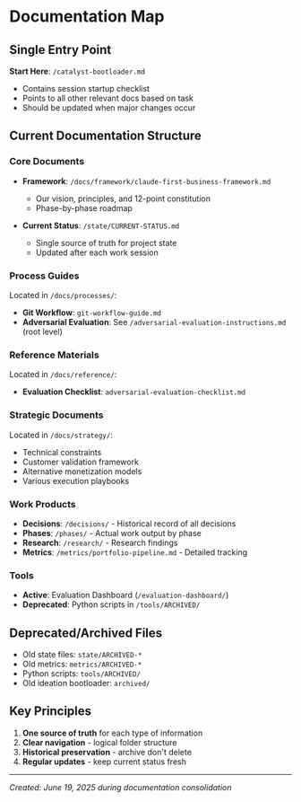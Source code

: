 # Documentation Map

## Single Entry Point
**Start Here**: `/catalyst-bootloader.md`
- Contains session startup checklist
- Points to all other relevant docs based on task
- Should be updated when major changes occur

## Current Documentation Structure

### Core Documents
- **Framework**: `/docs/framework/claude-first-business-framework.md`
  - Our vision, principles, and 12-point constitution
  - Phase-by-phase roadmap

- **Current Status**: `/state/CURRENT-STATUS.md`
  - Single source of truth for project state
  - Updated after each work session

### Process Guides
Located in `/docs/processes/`:
- **Git Workflow**: `git-workflow-guide.md`
- **Adversarial Evaluation**: See `/adversarial-evaluation-instructions.md` (root level)

### Reference Materials
Located in `/docs/reference/`:
- **Evaluation Checklist**: `adversarial-evaluation-checklist.md`

### Strategic Documents
Located in `/docs/strategy/`:
- Technical constraints
- Customer validation framework
- Alternative monetization models
- Various execution playbooks

### Work Products
- **Decisions**: `/decisions/` - Historical record of all decisions
- **Phases**: `/phases/` - Actual work output by phase
- **Research**: `/research/` - Research findings
- **Metrics**: `/metrics/portfolio-pipeline.md` - Detailed tracking

### Tools
- **Active**: Evaluation Dashboard (`/evaluation-dashboard/`)
- **Deprecated**: Python scripts in `/tools/ARCHIVED/`

## Deprecated/Archived Files
- Old state files: `state/ARCHIVED-*`
- Old metrics: `metrics/ARCHIVED-*`
- Python scripts: `tools/ARCHIVED/`
- Old ideation bootloader: `archived/`

## Key Principles
1. **One source of truth** for each type of information
2. **Clear navigation** - logical folder structure
3. **Historical preservation** - archive don't delete
4. **Regular updates** - keep current status fresh

---
*Created: June 19, 2025 during documentation consolidation*